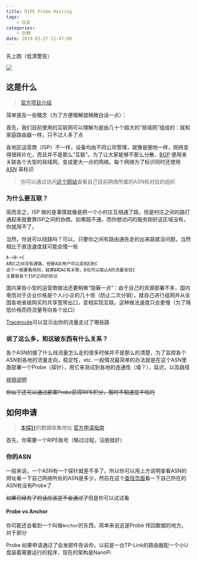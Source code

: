 ```yaml
---
title: RIPE Probe Hosting
tags: 
    - 玩具
categories:
    - 折腾
date: 2019-03-27 11:47:00
---
```


先上图（低清警告）

![](/images/media/ripe_probe.jpg)

## 这是什么

> [官方项目介绍](https://atlas.ripe.net)

简单提及一些概念（为了方便理解就稍微白话一点）：

首先，我们目前使用的互联网可以理解为是由几十个超大的“局域网”组成的：就和家庭路由器一样，只不过人多了点

各地区运营商（ISP）不一样，设备均由不同公司管理，就像是圈地一样，网络变得很碎片化，而且并不是那么“互联”。为了让大家能够不那么分散，[BGP](https://zh.wikipedia.org/wiki/%E8%BE%B9%E7%95%8C%E7%BD%91%E5%85%B3%E5%8D%8F%E8%AE%AE) 便用来关联各个大型的局域网，变成更大一点的网络。每个网络为了标识同时还使用 [ASN](https://zh.wikipedia.org/wiki/%E8%87%AA%E6%B2%BB%E7%B3%BB%E7%BB%9F) 来标识

> 你可以通过访问[这个网站](https://ipip.net)查看自己目前网络所属的ASN和对应的组织

### 为什么要互联？

简而言之，ISP 做的是事情就像是把一个小村庄互相通了路，但是村庄之间的路打通起来就要靠ISP之间的协商。如果路不通，而你想访问的服务刚好这区域没有，你就用不了。

当然，你说可以绕路吗？可以，只要你之间有路由通告走的出来路就没问题，当然相比于直连速度就可能会慢一些

```
A->B->C
A和C之间没有通路，但是A区用户可以走B区到C
这个一般要看规则，就算B和AC有关联，B也可以阻止A的流量发往C
主要是各个ISP之间的协议
```

国内某些小型的运营商做法还要稍微“隐蔽一点”：由于自己的资源部署不多，国内电信对于企业价格是个人/小企的几十倍（防止二次分销），就自己进行组网并从全国各地省级购买的共享宽带出口，变相实现互联。这种做法速度只会更慢（为了降低价格而将流量导向各个出口）

[Traceroute](https://zh.wikipedia.org/wiki/Traceroute)可以显示出你的流量走过了哪些路

### 说了这么多，和这破东西有什么关系？

各个ASN的接了什么线流量怎么走的很多时候并不是那么的清楚，为了监控各个ASN到各地的流量走向，稳定性，etc. 一般情况最简单的办法就是在这个ASN里面部署一个Probe（探针），用它来测试到各地的连通性（墙？），延迟，以及路径

[视频说明](https://atlas.ripe.net/about/)

~~你似乎还可以通过部署Probe获得RIPE积分，暂时不知道是干啥的~~

## 如何申请

> [本探针](https://atlas.ripe.net/probes/50812/)的数据收集地址
> [官方申请指南](https://atlas.ripe.net/landing/get-involved/)

首先，你需要一个RIPE账号（略过过程，注册就好）

### 你的ASN

一般来说，一个ASN有一个探针就差不多了。所以你可以用上方说明查看ASN的网址看一下自己网络所处的ASN是多少，然后在这个[查找页面](https://atlas.ripe.net/probes/)看一下自己所在的ASN有没有Probe了

~~如果已经有了的话应该是不会通过了~~但是你可以试试看

#### Probe vs Anchor

你可能还会看到一个叫做`Anchor`的东西，简单来说这是Probe 传回数据的地方。对于部分

Probe 如果申请通过了会发邮件告诉你，以前是一台TP-Link的路由器配一个小U盘装着需要运行的程序，现在的架构是NanoPi






<!--stackedit_data:
eyJoaXN0b3J5IjpbMjAxMDU5MDk4MywtMTMzMjY0NjE3NywxMD
Y1MDE1OF19
-->